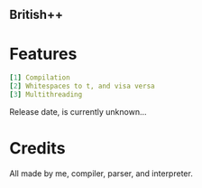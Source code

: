 ## British++


# Features

```yaml
[1] Compilation
[2] Whitespaces to t, and visa versa
[3] Multithreading
```

Release date, is currently unknown...

# Credits
All made by me, compiler, parser, and interpreter.
